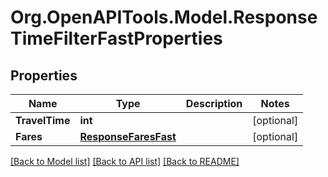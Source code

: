 
# Org.OpenAPITools.Model.ResponseTimeFilterFastProperties

## Properties

Name | Type | Description | Notes
------------ | ------------- | ------------- | -------------
**TravelTime** | **int** |  | [optional] 
**Fares** | [**ResponseFaresFast**](ResponseFaresFast.md) |  | [optional] 

[[Back to Model list]](../README.md#documentation-for-models)
[[Back to API list]](../README.md#documentation-for-api-endpoints)
[[Back to README]](../README.md)

